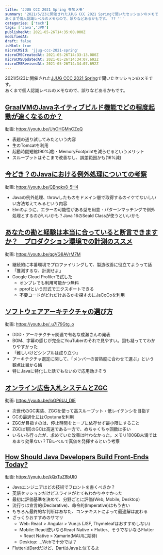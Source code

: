 ```yaml
---
title: 'JJUG CCC 2021 Spring 参加メモ'
summary: '2021/5/23に開催されたJJUG CCC 2021 Springで聞いたセッションのメモです。
あくまで個人認識レベルのメモなので、誤りなどあるかもです。 ?? '''
categories: ['tech']
tags: ['Java','JVM']
publishedAt: 2021-05-26T14:35:00.000Z
modifiedAt: 
draft: false
isHtml: true
microCMSId: 'jjug-ccc-2021-spring'
microCMSCreatedAt: 2021-05-26T14:33:13.080Z
microCMSUpdatedAt: 2021-05-26T14:34:07.692Z
microCMSRevisedAt: 2021-05-26T14:34:07.692Z
---
```

<p>2021/5/23に開催された<a href="https://jjug.doorkeeper.jp/events/120427">JJUG CCC 2021 Spring</a>で聞いたセッションのメモです。<br>あくまで個人認識レベルのメモなので、誤りなどあるかもです。</p>
<h2 id="graalvmのjavaネイティブビルド機能でどの程度起動が速くなるのか？"><a href="https://fortee.jp/jjug-ccc-2021-spring/proposal/2b76dd15-f1e2-4d6b-9f34-7e0f9266c4ae">GraalVMのJavaネイティブビルド機能でどの程度起動が速くなるのか？</a></h2>
<p>動画: <a href="https://youtu.be/UhOHGMnCZqQ">https://youtu.be/UhOHGMnCZqQ</a></p>
<ul>
<li>表題の通り試してみたという内容</li>
<li>生のTomcatを利用</li>
<li>起動時間短縮(90%減)・MemoryFootprintを減らせるというメリット</li>
<li>スループットはそこまで改善なし、誤差範囲かも(16%減)</li>
</ul>
<h2 id="今どき？のjavaにおける例外処理についての考察"><a href="https://fortee.jp/jjug-ccc-2021-spring/proposal/3695e597-7fbd-4838-b0f9-642f0503d90b">今どき？のJavaにおける例外処理についての考察</a></h2>
<p>動画: <a href="https://youtu.be/QBnqkx8-5H4">https://youtu.be/QBnqkx8-5H4</a></p>
<ul>
<li>Javaの例外処理、throwしたものをドメイン層で取得するのイケてないしいい方法考えてみるという内容</li>
<li>Elmのように、エラーの可能性がある型を用意・パターンマッチングで例外処理とするのがいいかも？Java 16のSeald Classが使うといいかも</li>
</ul>
<h2 id="あなたの勘と経験は本当に合っていると断言できますか？-プロダクション環境での計測のススメ"><a href="https://fortee.jp/jjug-ccc-2021-spring/proposal/b9ec9d34-5faa-4ce3-9979-d79f2ce78518">あなたの勘と経験は本当に合っていると断言できますか？　プロダクション環境での計測のススメ</a></h2>
<p>動画: <a href="https://youtu.be/qgVG8AVrM7M">https://youtu.be/qgVG8AVrM7M</a></p>
<ul>
<li>継続的に本番環境でプロファイリングして、製造改善に役立てようって話</li>
<li>「推測するな、計測せよ」</li>
<li>Google Cloud Profilerで試した<ul>
<li>オンプレでも利用可能かつ無料</li>
<li>pprofという形式でエクスポートできる</li>
<li>不要コードがどれだけあるかを探すのにJaCoCoを利用</li>
</ul>
</li>
</ul>
<h2 id="ソフトウェアアーキテクチャの選び方"><a href="https://fortee.jp/jjug-ccc-2021-spring/proposal/fe3ad133-ce18-4408-9e05-a5e05cb79eb7">ソフトウェアアーキテクチャの選び方</a></h2>
<p>動画: <a href="https://youtu.be/_u7I79Gtg_o">https://youtu.be/_u7I79Gtg_o</a></p>
<ul>
<li>DDD・アーキテクチャ関連で有名な成瀬さんの発表</li>
<li>BGM、字幕の感じが完全にYouTuberのそれで見やすい。図も凝っててわかりやすかった</li>
<li>「難しいけどシンプルは成り立つ」</li>
<li>アーキテクチャ選定に関して、「メンバーの習熟度に合わせて選ぶ」という観点は目から鱗</li>
<li>特にJavaに特化した話でもないので応用効きそう</li>
</ul>
<h2 id="オンライン広告入札システムとzgc"><a href="https://fortee.jp/jjug-ccc-2021-spring/proposal/7512569c-6a6e-450f-b983-ff503a360a27">オンライン広告入札システムとZGC</a></h2>
<p>動画: <a href="https://youtu.be/loGP6UJ_DlE">https://youtu.be/loGP6UJ_DlE</a></p>
<ul>
<li>次世代のGC実装、ZGCを使って高スループット・低レイテンシを目指す</li>
<li>GCの最適化にはOputunaを利用</li>
<li>ZGCが目指すのは、停止時間をヒープに依存せず最小限にすること</li>
<li>ZGCは1回のGCは高速である一方で、めちゃくちゃ回数は多い</li>
<li>いろいろ行ったが、求めていた改善は叶わなかった。メモリ100GB未満ではあまり効果ない？TBレベルで真価を発揮するという考察</li>
</ul>
<h2 id="how-should-java-developers-build-front-ends-today"><a href="https://fortee.jp/jjug-ccc-2021-spring/proposal/711817f8-05c1-4ee6-84c8-d43538311dbb">How Should Java Developers Build Front-Ends Today?</a></h2>
<p>動画: <a href="https://youtu.be/kQxTuZ8bUI0">https://youtu.be/kQxTuZ8bUI0</a></p>
<ul>
<li>Javaエンジニアはどの技術でフロントを書くべきか？</li>
<li>英語セッションだけどスライドがとてもわかりやすかった</li>
<li>最初に評価基準を決めて、分野ごとに評価(Web, Mobile, Desktop)</li>
<li>流行りは宣言的(Declarative)、命令的(Imperative)はもう古い</li>
<li>もちろん最終的な判断はあなた、コンテキストによって最適解は変わる</li>
<li>ざっくりおすすめのサマリ<ul>
<li>Web: React &gt; Angular &gt; Vue.js (JSF, Thymeleafはおすすめしない)</li>
<li>Mobile: React使いならReact Native &gt; Flutter、そうでないならFlutter &gt; React Native &gt; Xamarin(MAUIに期待)</li>
<li>Desktop: ...Webで十分では？</li>
</ul>
</li>
<li>FlutterはDardだけど、DartはJavaと似てるよ</li>
</ul>
    